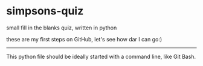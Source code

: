 # simpsons-quiz
small fill in the blanks quiz, written in python

these are my first steps on GitHub, let's see how dar I can go:)

--------
This python file should be ideally started with a command line, like Git Bash.

